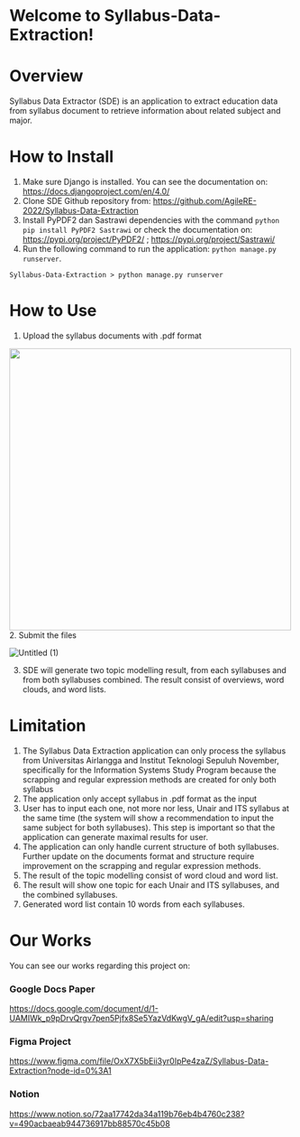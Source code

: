 # Welcome to Syllabus-Data-Extraction!

# Overview
Syllabus Data Extractor (SDE) is an application to extract education data from syllabus document to retrieve information about related subject and major.

# How to Install
1. Make sure Django is installed. You can see the documentation on: https://docs.djangoproject.com/en/4.0/
2. Clone SDE Github repository from: https://github.com/AgileRE-2022/Syllabus-Data-Extraction
3. Install PyPDF2 dan Sastrawi dependencies with the command `python pip install PyPDF2 Sastrawi` or check the documentation on: https://pypi.org/project/PyPDF2/ ; https://pypi.org/project/Sastrawi/
4. Run the following command to run the application: `python manage.py runserver`.
```
Syllabus-Data-Extraction > python manage.py runserver
```

# How to Use
1. Upload the syllabus documents with .pdf format
<img src="https://user-images.githubusercontent.com/87128274/174691975-f15f5c4b-d389-4bbc-a5be-1bb73462fb87.jpg" width="500"/>
2. Submit the files

![Untitled (1)](https://user-images.githubusercontent.com/87128274/170993163-43a9768e-99e7-4307-b558-e5eb74906826.jpg)

3. SDE will generate two topic modelling result, from each syllabuses and from both syllabuses combined. The result consist of overviews, word clouds, and word lists.

# Limitation
1. The Syllabus Data Extraction application can only process the syllabus from Universitas Airlangga and Institut Teknologi Sepuluh November, specifically for the Information Systems Study Program because the scrapping and regular expression methods are created for only both syllabus
2. The application only accept syllabus in .pdf format as the input
3. User has to input each one, not more nor less, Unair and ITS syllabus at the same time (the system will show a recommendation to input the same subject for both syllabuses). This step is important so that the application can generate maximal results for user.
4. The application can only handle current structure of both syllabuses. Further update on the documents format and structure require improvement on the scrapping and regular expression methods.
5. The result of the topic modelling consist of word cloud and word list.
6. The result will show one topic for each Unair and ITS syllabuses, and the combined syllabuses.
7. Generated word list contain 10 words from each syllabuses.

# Our Works
You can see our works regarding this project on:
### Google Docs Paper
https://docs.google.com/document/d/1-UAMIWk_p9pDrvQrgv7pen5Pjfx8Se5YazVdKwgV_gA/edit?usp=sharing

### Figma Project
https://www.figma.com/file/OxX7X5bEii3yr0IpPe4zaZ/Syllabus-Data-Extraction?node-id=0%3A1

### Notion
https://www.notion.so/72aa17742da34a119b76eb4b4760c238?v=490acbaeab944736917bb88570c45b08
